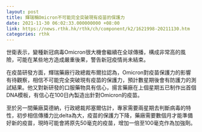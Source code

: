 ```yaml
---
layout: post
title: 輝瑞稱Omicron不可能完全突破現有疫苗的保護力
date: 2021-11-30 06:02:33.000000000 +08:00
link: https://news.rthk.hk/rthk/ch/component/k2/1621998-20211130.htm
categories: rthk
---
```


世衛表示，變種新冠病毒Omicron很大機會繼續在全球傳播，構成非常高的風險，可能在某些地方造成嚴重後果，警告新冠疫情尚未結束。

在疫苗研發方面，輝瑞藥廠行政總裁布爾拉認為，Omicron對疫苗保護力的影響有待觀察，相信不可能完全突破現有疫苗的保護力，預計數星期後會有防護力的測試結果。他又對新研發的口服藥物具有信心，揚言藥廠在上個星期五已制作出首個DNA模板，有信心在100日內製造出針對Omicron的疫苗。

至於另一間藥廠莫德納，行政總裁邦塞爾估計，專家需要兩星期去判斷病毒的特性，初步相信傳播力比delta為大，疫苗的保護力下降，藥廠需要數個月才能準備好新的疫苗，現時可能會將原先50毫克的疫苗，增加一倍至100毫克作為加強劑。

